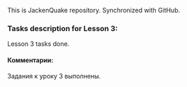 This is JackenQuake repository.
Synchronized with GitHub.

### Tasks description for Lesson 3:

Lesson 3 tasks done.

#### Комментарии:

Задания к уроку 3 выполнены.